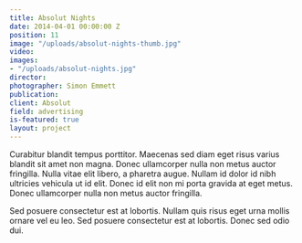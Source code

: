 ```yaml
---
title: Absolut Nights
date: 2014-04-01 00:00:00 Z
position: 11
image: "/uploads/absolut-nights-thumb.jpg"
video: 
images:
- "/uploads/absolut-nights.jpg"
director: 
photographer: Simon Emmett
publication: 
client: Absolut
field: advertising
is-featured: true
layout: project
---
```


Curabitur blandit tempus porttitor. Maecenas sed diam eget risus varius blandit sit amet non magna. Donec ullamcorper nulla non metus auctor fringilla. Nulla vitae elit libero, a pharetra augue. Nullam id dolor id nibh ultricies vehicula ut id elit. Donec id elit non mi porta gravida at eget metus. Donec ullamcorper nulla non metus auctor fringilla.

Sed posuere consectetur est at lobortis. Nullam quis risus eget urna mollis ornare vel eu leo. Sed posuere consectetur est at lobortis. Donec sed odio dui.